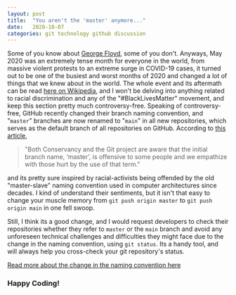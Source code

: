```yaml
---
layout: post
title:  "You aren't the 'master' anymore..."
date:   2020-10-07 
categories: git technology github discussion
---
```


Some of you know about [George Floyd](https://en.wikipedia.org/wiki/George_Floyd), some of you don't. Anyways, May 2020 was an extremely tense month for everyone in the world, from massive violent protests to an extreme surge in COVID-19 cases, it turned out to be one of the busiest and worst months of 2020 and changed a lot of things that we knew about in the world.
The whole event and its aftermath can be read [here on Wikipedia](https://en.wikipedia.org/wiki/Killing_of_George_Floyd), and I won't be delving into anything related to racial discrimination and any of the "#BlackLivesMatter" movement, and keep this section pretty much controversy-free.
Speaking of controversy-free, GitHub recently changed their branch naming convention, and "`master`" branches are now renamed to "`main`" in all new repositories, which serves as the default branch of all repositories on GitHub. According to [this article](https://sfconservancy.org/news/2020/jun/23/gitbranchname/), 
> "Both Conservancy and the Git project are aware that the initial branch name, ‘master’, is offensive to some people and we empathize with those hurt by the use of that term."

and its pretty sure inspired by racial-activists being offended by the old "master-slave" naming convention used in computer architectures since decades. I kind of understand their sentiments, but it isn't that easy to change your muscle memory from `git push origin master` to `git push origin main` in one fell swoop.

Still, I think its a good change, and I would request developers to check their repositories whether they refer to `master` or the `main` branch and avoid any unforeseen technical challenges and difficulties they might face due to the change in the naming convention, using `git status`. Its a handy tool, and will always help you cross-check your git repository's status.

[Read more about the change in the naming convention here](https://github.com/github/renaming)

### Happy Coding!